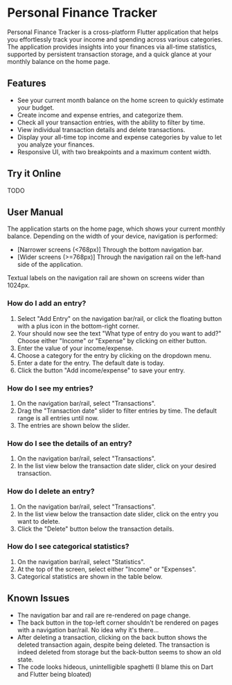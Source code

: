 # Personal Finance Tracker

Personal Finance Tracker is a cross-platform Flutter application that helps you effortlessly track your income and spending across various categories.
The application provides insights into your finances via all-time statistics, supported by persistent transaction storage, and
a quick glance at your monthly balance on the home page.

## Features

- See your current month balance on the home screen to quickly estimate your budget.
- Create income and expense entries, and categorize them.
- Check all your transaction entries, with the ability to filter by time.
- View individual transaction details and delete transactions.
- Display your all-time top income and expense categories by value to let you analyze your finances.
- Responsive UI, with two breakpoints and a maximum content width.

## Try it Online

TODO

## User Manual

The application starts on the home page, which shows your current monthly balance. Depending on the width of your device, navigation is
performed:

- [Narrower screens (<768px)] Through the bottom navigation bar.
- [Wider screens (>=768px)] Through the navigation rail on the left-hand side of the application.

Textual labels on the navigation rail are shown on screens wider than 1024px.

### How do I add an entry?

1. Select "Add Entry" on the navigation bar/rail, or click the floating button with a plus icon in the bottom-right corner.
2. Your should now see the text "What type of entry do you want to add?" Choose either "Income" or "Expense" by clicking on either button.
3. Enter the value of your income/expense.
4. Choose a category for the entry by clicking on the dropdown menu.
5. Enter a date for the entry. The default date is today.
6. Click the button "Add income/expense" to save your entry.

### How do I see my entries?

1. On the navigation bar/rail, select "Transactions".
2. Drag the "Transaction date" slider to filter entries by time. The default range is all entries until now.
3. The entries are shown below the slider.

### How do I see the details of an entry?

1. On the navigation bar/rail, select "Transactions".
2. In the list view below the transaction date slider,
   click on your desired transaction.

### How do I delete an entry?

1. On the navigation bar/rail, select "Transactions".
2. In the list view below the transaction date slider,
   click on the entry you want to delete.
3. Click the "Delete" button below the transaction details.

### How do I see categorical statistics?

1. On the navigation bar/rail, select "Statistics".
2. At the top of the screen, select either "Income" or
   "Expenses".
3. Categorical statistics are shown in the table below.

## Known Issues

- The navigation bar and rail are re-rendered on page change.
- The back button in the top-left corner shouldn't be rendered
  on pages with a navigation bar/rail. No idea why it's there...
- After deleting a transaction, clicking on the back button shows the
  deleted transaction again, despite being deleted. The transaction is indeed
  deleted from storage but the back-button seems to show an old state.
- The code looks hideous, unintelligible spaghetti (I blame this on Dart and Flutter being bloated)
